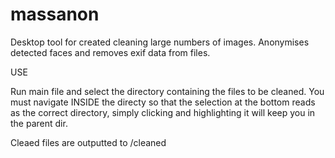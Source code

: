 # massanon
Desktop tool for created cleaning large numbers of images. Anonymises detected faces and removes exif data from files.

USE

Run main file and select the directory containing the files to be cleaned.  You must navigate INSIDE the directy so that the selection at the bottom reads as the correct directory, simply clicking and highlighting it will keep you in the parent dir. 

Cleaed files are outputted to <parentDIR>/cleaned
  
  
